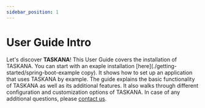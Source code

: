 ```yaml
---
sidebar_position: 1
---
```


# User Guide Intro

Let's discover **TASKANA**! This User Guide covers the installation of TASKANA. You can start with an exaple installation [here](./getting-started/spring-boot-example copy). It shows how to set up an application that uses TASKANA by example. The guide explains the basic functionality of TASKANA as well as its additional features. It also walks through different configuration and customization options of TASKANA. In case of any additional questions, please [contact us](../contact-us/contactUs). 
